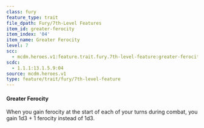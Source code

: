 ```yaml
---
class: fury
feature_type: trait
file_dpath: Fury/7th-Level Features
item_id: greater-ferocity
item_index: '04'
item_name: Greater Ferocity
level: 7
scc:
  - mcdm.heroes.v1:feature.trait.fury.7th-level-feature:greater-ferocity
scdc:
  - 1.1.1:13.1.5.9:04
source: mcdm.heroes.v1
type: feature/trait/fury/7th-level-feature
---
```


#### Greater Ferocity

When you gain ferocity at the start of each of your turns during combat, you gain 1d3 + 1 ferocity instead of 1d3.
